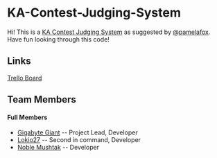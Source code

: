 # KA-Contest-Judging-System
Hi! This is a [KA Contest Judging System](https://www.khanacademy.org/computer-programming/app-idea-contest-voting-app/5448182776594432) as suggested by [@pamelafox](https://github.com/pamelafox). Have fun looking through this code!

## Links
[Trello Board](https://trello.com/b/IAYgtwLH/ka-contest-judging-system)

## Team Members
#### Full Members
 * [Gigabyte Giant](https://github.com/Gigabyte-Giant) -- Project Lead, Developer
 * [Lokio27](https://github.com/MikaalSky) -- Second in command, Developer
 * [Noble Mushtak](https://github.com/Noble-Mushtak) -- Developer
